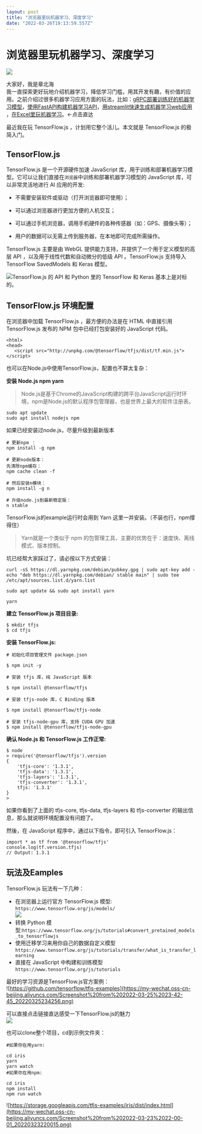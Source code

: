 ```yaml
---
layout: post
title: "浏览器里玩机器学习、深度学习"
date: "2022-03-26T19:13:59.557Z"
---
```

浏览器里玩机器学习、深度学习
==============

![](https://my-wechat.oss-cn-beijing.aliyuncs.com/image_20220322140314.png)

大家好，我是章北海  
我一直探索更好玩地介绍机器学习，降低学习门槛，用其开发有趣，有价值的应用。之前介绍过很多机器学习应用方面的玩法，比如：[gRPC部署训练好的机器学习模型](https://mp.weixin.qq.com/s?__biz=MzA4MjYwMTc5Nw==&mid=2648950326&idx=2&sn=5774aa73de4d0558a2d00de39dee7bd6&chksm=8794541cb0e3dd0aad7963dc54cc99b3a677e5bbb317e106d4b0a611fd08df19daf1dec471c0&token=143951189&lang=zh_CN#rd)，[使用FastAPI构建机器学习API](https://mp.weixin.qq.com/s?__biz=MzA4MjYwMTc5Nw==&mid=2648960128&idx=2&sn=22ade650c5679e223b05cd30227175d9&chksm=87947eaab0e3f7bca6328c43a534bb6e01bf3f6f0b8ba58646dc479f0dbb9b94500c33a04f3d&token=143951189&lang=zh_CN#rd)，[用streamlit快速生成机器学习web应用](https://mp.weixin.qq.com/s?__biz=MzA4MjYwMTc5Nw==&mid=2648960900&idx=1&sn=1ec367b0410d0a50015b93921bffc07a&chksm=87947daeb0e3f4b896b611bae0ee6bf809c4e60783039b89337cee9b88a81c7f8e643b146c4f&token=143951189&lang=zh_CN#rd) ，[在Excel里玩机器学习](https://mp.weixin.qq.com/s?__biz=MzA4MjYwMTc5Nw==&mid=2648964801&idx=3&sn=7a37b97d36576ab972de50b82b95d09a&chksm=87946cebb0e3e5fdfe600157ba81bca58bfef3035d0a77500afd4add748740bcefcd9586a758&token=143951189&lang=zh_CN#rd)。←点击直达

最近我在玩 TensorFlow.js ，计划用它整个活儿。本文就是 TensorFlow.js 的极简入门。

TensorFlow.js
-------------

TensorFlow.js 是一个开源硬件加速 JavaScript 库，用于训练和部署机器学习模型。它可以让我们直接在`浏览器`中训练和部署机器学习模型的 JavaScript 库，可以非常灵活地进行 AI 应用的开发:

*   不需要安装软件或驱动（打开浏览器即可使用）；
    
*   可以通过浏览器进行更加方便的人机交互；
    
*   可以通过手机浏览器，调用手机硬件的各种传感器（如：GPS、摄像头等）；
    
*   用户的数据可以无需上传到服务器，在本地即可完成所需操作。
    

TensorFlow.js 主要是由 WebGL 提供能力支持，并提供了一个用于定义模型的高层 API ，以及用于线性代数和自动微分的低级 API 。TensorFlow.js 支持导入 TensorFlow SavedModels 和 Keras 模型。

![TensorFlow.js 的 API 和 Python 里的 TensorFlow 和 Keras 基本上是对标的。](https://my-wechat.oss-cn-beijing.aliyuncs.com/image_20220321161843.png)

TensorFlow.js 环境配置
------------------

在浏览器中加载 TensorFlow.js ，最方便的办法是在 HTML 中直接引用 TensorFlow.js 发布的 NPM 包中已经打包安装好的 JavaScript 代码。

    <html>
    <head>
       <script src="http://unpkg.com/@tensorflow/tfjs/dist/tf.min.js"></script>
    

也可以在Node.js中使用TensorFlow.js，配置也不算太复杂：

**安装 Node.js npm yarn**

> Node.js是基于Chrome的JavaScript构建的跨平台JavaScript运行时环境，npm是Node.js的默认程序包管理器，也是世界上最大的软件注册表。

    sudo apt update
    sudo apt install nodejs npm
    

如果已经安装过node.js，尽量升级到最新版本

    # 更新npm ：
    npm install -g npm
    
    # 更新node版本：
    先清除npm缓存：
    npm cache clean -f
    
    # 然后安装n模块：
    npm install -g n
    
    # 升级node.js到最新稳定版：
    n stable
    
    

TensorFlow.js的example运行时会用到 Yarn 这里一并安装。（不装也行，npm撑得住）

> Yarn就是一个类似于 npm 的包管理工具，主要的优势在于：速度快、离线模式、版本控制。

坑已经帮大家踩过了，请必按以下方式安装：

    curl -sS https://dl.yarnpkg.com/debian/pubkey.gpg | sudo apt-key add -
    echo "deb https://dl.yarnpkg.com/debian/ stable main" | sudo tee /etc/apt/sources.list.d/yarn.list
    
    sudo apt update && sudo apt install yarn
    
    yarn
    

**建立 TensorFlow.js 项目目录:**

    $ mkdir tfjs
    $ cd tfjs
    

**安装 TensorFlow.js:**

    # 初始化项目管理文件 package.json
    
    $ npm init -y
    
    # 安装 tfjs 库，纯 JavaScript 版本
    
    $ npm install @tensorflow/tfjs
    
    # 安装 tfjs-node 库，C Binding 版本
    
    $ npm install @tensorflow/tfjs-node
    
    # 安装 tfjs-node-gpu 库，支持 CUDA GPU 加速
    $ npm install @tensorflow/tfjs-node-gpu
    

**确认 Node.js 和 TensorFlow.js 工作正常:**

    $ node
    > require('@tensorflow/tfjs').version
    {
        'tfjs-core': '1.3.1',
        'tfjs-data': '1.3.1',
        'tfjs-layers': '1.3.1',
        'tfjs-converter': '1.3.1',
        tfjs: '1.3.1'
    }
    >
    

如果你看到了上面的 tfjs-core, tfjs-data, tfjs-layers 和 tfjs-converter 的输出信息，那么就说明环境配置没有问题了。

然後，在 JavaScript 程序中，通过以下指令，即可引入 TensorFlow.js：

    import * as tf from '@tensorflow/tfjs'
    console.log(tf.version.tfjs)
    // Output: 1.3.1
    

玩法及Eamples
----------

TensorFlow.js 玩法有一下几种：

*   在浏览器上运行官方 TensorFlow.js 模型:  
    `https://www.tensorflow.org/js/models/`  
    ![](https://my-wechat.oss-cn-beijing.aliyuncs.com/tf.js_20220322173923.png)
*   转换 Python 模型:`https://www.tensorflow.org/js/tutorials#convert_pretained_models_to_tensorflowjs`
*   使用迁移学习来用你自己的数据自定义模型  
    `https://www.tensorflow.org/js/tutorials/transfer/what_is_transfer_learning`
*   直接在 JavaScript 中构建和训练模型`https://www.tensorflow.org/js/tutorials`

最好的学习资源是TensorFlow.js官方案例：  
![https://github.com/tensorflow/tfjs-examples](https://my-wechat.oss-cn-beijing.aliyuncs.com/Screenshot%20from%202022-03-25%2023-42-45_20220325234256.png)

可以直接点击链接直达感受一下TensorFlow.js的魅力  
![](https://my-wechat.oss-cn-beijing.aliyuncs.com/Screenshot%20from%202022-03-25%2023-49-57_20220325235007.png)

也可以clone整个项目，cd到示例文件夹：

    #如果你在用yarn:
    
    cd iris
    yarn
    yarn watch
    #如果你在用npm:
    
    cd iris
    npm install
    npm run watch
    

![https://storage.googleapis.com/tfjs-examples/iris/dist/index.html](https://my-wechat.oss-cn-beijing.aliyuncs.com/Screenshot%20from%202022-03-23%2022-00-01_20220323220015.png)